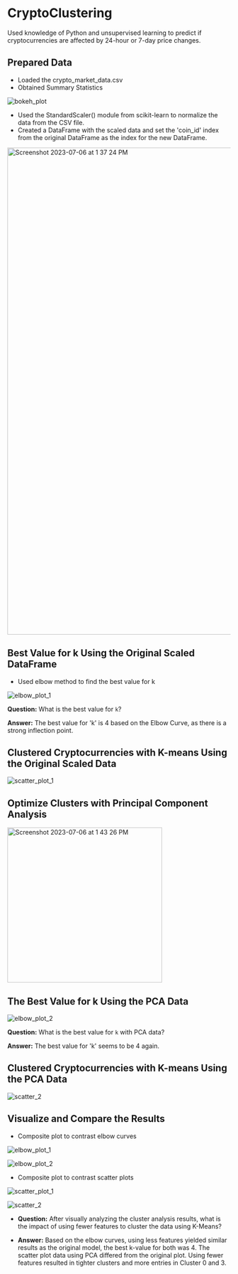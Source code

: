 # CryptoClustering

Used knowledge of Python and unsupervised learning to predict if cryptocurrencies are affected by 24-hour or 7-day price changes.

## Prepared Data 
* Loaded the crypto_market_data.csv
* Obtained Summary Statistics

![bokeh_plot](https://github.com/svafaeva93/CryptoClustering/assets/124627601/cf7e97a2-c570-4993-ab13-92f88d87437c)

* Used the StandardScaler() module from scikit-learn to normalize the data from the CSV file.
* Created a DataFrame with the scaled data and set the 'coin_id' index from the original DataFrame as the index for the new DataFrame.

<img width="1096" alt="Screenshot 2023-07-06 at 1 37 24 PM" src="https://github.com/svafaeva93/CryptoClustering/assets/124627601/9f43c9b0-d858-4db2-8371-b85b4db88da0">

## Best Value for k Using the Original Scaled DataFrame
* Used elbow method to find the best value for k
  
![elbow_plot_1](https://github.com/svafaeva93/CryptoClustering/assets/124627601/d90399fd-c02d-4056-a896-34a378252ab1)

**Question:** What is the best value for `k`?

**Answer:** The best value for 'k' is 4 based on the Elbow Curve, as there is a strong inflection point. 

## Clustered Cryptocurrencies with K-means Using the Original Scaled Data

![scatter_plot_1](https://github.com/svafaeva93/CryptoClustering/assets/124627601/bc2129ed-b12b-4ae0-a7bf-1b95eaf8b647)

## Optimize Clusters with Principal Component Analysis

<img width="349" alt="Screenshot 2023-07-06 at 1 43 26 PM" src="https://github.com/svafaeva93/CryptoClustering/assets/124627601/05de48a2-5e20-4797-8e53-196964091d3b">

## The Best Value for k Using the PCA Data

![elbow_plot_2](https://github.com/svafaeva93/CryptoClustering/assets/124627601/a823266d-f244-42c3-8fda-c8a15354357b)

**Question:** What is the best value for `k` with PCA data?

**Answer:** The best value for 'k' seems to be 4 again. 

## Clustered Cryptocurrencies with K-means Using the PCA Data

![scatter_2](https://github.com/svafaeva93/CryptoClustering/assets/124627601/18e218ef-7ec3-4627-9b4f-5eaa61091956)

## Visualize and Compare the Results

* Composite plot to contrast elbow curves
  
![elbow_plot_1](https://github.com/svafaeva93/CryptoClustering/assets/124627601/45782e17-02ca-439d-8981-b2d6ac89c25f)

![elbow_plot_2](https://github.com/svafaeva93/CryptoClustering/assets/124627601/f62a736a-343a-4e83-80db-bbc64a485fc6)

* Composite plot to contrast scatter plots


![scatter_plot_1](https://github.com/svafaeva93/CryptoClustering/assets/124627601/b1b3fa61-61b6-49c1-9c56-478b99c75d38)

![scatter_2](https://github.com/svafaeva93/CryptoClustering/assets/124627601/4d798dc9-f677-439c-9d7c-029d2f54ea81)

  * **Question:** After visually analyzing the cluster analysis results, what is the impact of using fewer features to cluster the data using K-Means?

  * **Answer:** Based on the elbow curves, using less features yielded similar results as the original model, the best k-value for both was 4. The scatter plot data using PCA differed from the original plot. Using fewer features resulted in tighter clusters and more entries in Cluster 0 and 3. 












 

